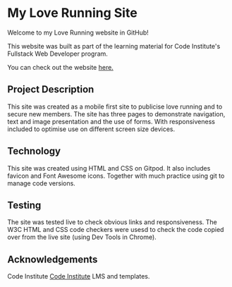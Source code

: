 # My Love Running Site 

Welcome to my Love Running website in GitHub!

This website was built as part of the learning material for Code Institute's Fullstack Web Developer program.

You can check out the website [here.](https://rajends1.github.io/love-running/)

## Project Description

This site was created as a mobile first site to publicise love running and to secure new members.  The site has three pages to demonstrate navigation, text and image presentation and the use of forms.  With responsiveness included to optimise use on different screen size devices.

## Technology
This site was created using HTML and CSS on Gitpod. It also includes favicon and Font Awesome icons. Together with much practice using git to manage code versions.  

## Testing
The site was tested live to check obvious links and responsiveness.  The W3C HTML and CSS code checkers were usesd to check the code copied over from the live site (using Dev Tools in Chrome). 

## Acknowledgements
Code Institute [Code Institute](https://codeinstitute.net/) LMS and templates.